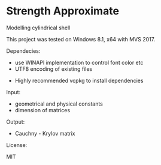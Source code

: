 # Strength Approximate

Modelling cylindrical shell

This project was tested on Windows 8.1, x64 with MVS 2017.

Dependecies:

- use WINAPI implementation to control font color etc
- UTF8 encoding of existing files
* Highly recommended vcpkg to install dependencies

Input:

- geometrical and physical constants
- dimension of matrices

Output:

- Cauchny - Krylov matrix

License:

MIT
